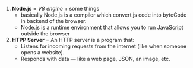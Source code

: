 1. **Node.js** = *V8 engine* +  some things
   * basically Node.js is a compiler which convert js code into byteCode in backend of the browser.
   * Node.js is a runtime environment that allows you to run JavaScript outside the browser 
2. **HTPP Server** = An HTTP server is a program that:
   * Listens for incoming requests from the internet (like when someone opens a website).
   * Responds with data — like a web page, JSON, an image, etc.
